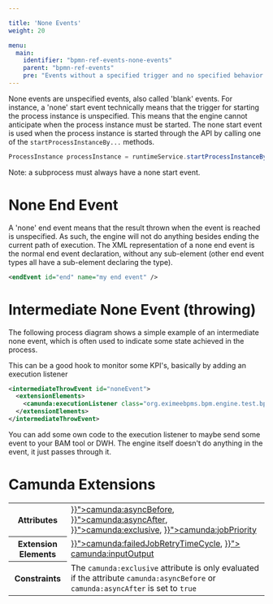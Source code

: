 ```yaml
---

title: 'None Events'
weight: 20

menu:
  main:
    identifier: "bpmn-ref-events-none-events"
    parent: "bpmn-ref-events"
    pre: "Events without a specified trigger and no specified behavior."
---
```


None events are unspecified events, also called 'blank' events. For instance, a 'none' start event technically means that the trigger for starting the process instance is unspecified. This means that the engine cannot anticipate when the process instance must be started. The none start event is used when the process instance is started through the API by calling one of the `startProcessInstanceBy...` methods.

```java
ProcessInstance processInstance = runtimeService.startProcessInstanceByKey('invoice');
```

Note: a subprocess must always have a none start event.

<div data-bpmn-diagram="../bpmn/event-none"></div>


# None End Event

A 'none' end event means that the result thrown when the event is reached is unspecified. As such, the engine will not do anything besides ending the current path of execution. The XML representation of a none end event is the normal end event declaration, without any sub-element (other end event types all have a sub-element declaring the type).

```xml
<endEvent id="end" name="my end event" />
```

# Intermediate None Event (throwing)

The following process diagram shows a simple example of an intermediate none event, which is often used to indicate some state achieved in the process.

<div data-bpmn-diagram="../bpmn/event-none-intermediate" ></div>


This can be a good hook to monitor some KPI's, basically by adding an execution listener

```xml
<intermediateThrowEvent id="noneEvent">
  <extensionElements>
    <camunda:executionListener class="org.eximeebpms.bpm.engine.test.bpmn.event.IntermediateNoneEventTest$MyExecutionListener" event="start" />
  </extensionElements>
</intermediateThrowEvent>
```

You can add some own code to the execution listener to maybe send some event to your BAM tool or DWH. The engine itself doesn't do anything in the event, it just passes through it.


# Camunda Extensions

<table class="table table-striped">
  <tr>
    <th>Attributes</th>
    <td>
      <a href="{{< ref "/reference/bpmn20/custom-extensions/extension-attributes.md#asyncbefore" >}}">camunda:asyncBefore</a>,
      <a href="{{< ref "/reference/bpmn20/custom-extensions/extension-attributes.md#asyncafter" >}}">camunda:asyncAfter</a>,
      <a href="{{< ref "/reference/bpmn20/custom-extensions/extension-attributes.md#exclusive" >}}">camunda:exclusive</a>,
      <a href="{{< ref "/reference/bpmn20/custom-extensions/extension-attributes.md#jobpriority" >}}">camunda:jobPriority</a>
    </td>
  </tr>
  <tr>
    <th>Extension Elements</th>
    <td>
      <a href="{{< ref "/reference/bpmn20/custom-extensions/extension-elements.md#failedjobretrytimecycle" >}}">camunda:failedJobRetryTimeCycle</a>,
      <a href="{{< ref "/reference/bpmn20/custom-extensions/extension-elements.md#inputoutput" >}}">
        camunda:inputOutput</a>
    </td>
  </tr>
  <tr>
    <th>Constraints</th>
    <td>
      The <code>camunda:exclusive</code> attribute is only evaluated if the attribute
      <code>camunda:asyncBefore</code> or <code>camunda:asyncAfter</code> is set to <code>true</code>
    </td>
  </tr>
</table>
